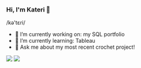 ### Hi, I'm Kateri 👋
/kə'tɛri/


- 📝 I’m currently working on: my SQL portfolio
- 🌱 I’m currently learning: Tableau
- 💬 Ask me about my most recent crochet project!
<!-- 💼 BS in CS, Minor in Linguistics, and Certificate in Data Science -->

[![](https://img.shields.io/badge/linkedin-0073B1?style=flat-square)](https://www.linkedin.com/in/kbarano/) [![](https://img.shields.io/badge/badges-2D4E00?style=flat-square)](https://www.credly.com/users/kateri-arano)
<!-- [![](https://img.shields.io/badge/-resume-332B40?style=flat-square)](http://) -->

<!--
**katericodes/katericodes** is a ✨ _special_ ✨ repository because its `README.md` (this file) appears on your GitHub profile.

Here are some ideas to get you started:

- 🔭 I’m currently working on ...
- 🌱 I’m currently learning ...
- 👯 I’m looking to collaborate on ...
- 🤔 I’m looking for help with ...
- 💬 Ask me about ...
- 📫 How to reach me: ...
- 😄 Pronouns: ...
- ⚡ Fun fact: ...
-->
